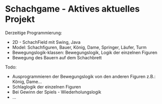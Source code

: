 # Schachgame - Aktives aktuelles Projekt 

Derzeitige Programmierung:
- 2D - SchachField mit Swing, Java 
- Model: Schachfiguren, Bauer, König, Dame, Springer, Läufer, Turm
- Bewegungslogik-klassen: Bewegungslogik, Logik der einzelnen Figuren 
- Bewegung des Bauern auf dem Schachbrett

Todo:
- Ausprogrammieren der Bewegungslogik von den anderen Figuren z.B.: König, Dame...
- Schlaglogik der einzelnen Figuren
- Bei Gewinn der Spiels - Wiederholungslogik
- ...

